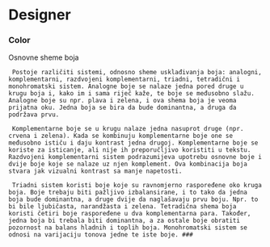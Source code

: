 # Designer
### Color

Osnovne sheme boja

     Postoje različiti sistemi, odnosno sheme usklađivanja boja: analogni, komplementarni, razdvojeni komplementarni, triadni, tetradični i monohromatski sistem. Analogne boje se nalaze jedna pored druge u krugu boja i, kako im i sama riječ kaže, te boje se međusobno slažu. Analogne boje su npr. plava i zelena, i ova shema boja je veoma prijatna oku. Jedna boja se bira da bude dominantna, a druga da podržava prvu.

     Komplementarne boje se u krugu nalaze jedna nasuprot druge (npr. crvena i zelena). Kada se kombinuju komplementarne boje one se međusobno ističu i daju kontrast jedna drugoj. Komplementarne boje se koriste za isticanje, ali nije ih preporučljivo koristiti u tekstu. Razdvojeni komplementarni sistem podrazumijeva upotrebu osnovne boje i dvije boje koje se nalaze uz njen komplement. Ova kombinacija boja stvara jak vizualni kontrast sa manje napetosti.

     Triadni sistem koristi boje koje su ravnomjerno raspoređene oko kruga boja. Boje trebaju biti pažljivo izbalansirane, i to tako da jedna boja bude dominantna, a druge dvije da naglašavaju prvu boju. Npr. to bi bile ljubičasta, narandžasta i zelena. Tetradična shema boja koristi četiri boje raspoređene u dva komplementarna para. Također, jedna boja bi trebala biti dominantna, a za ostale boje obratiti pozornost na balans hladnih i toplih boja. Monohromatski sistem se odnosi na varijaciju tonova jedne te iste boje. ###
